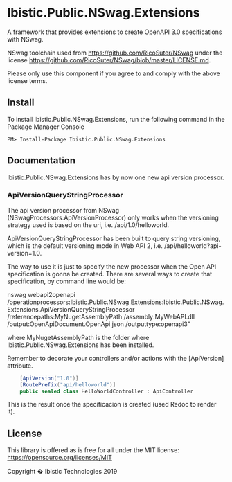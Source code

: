 # Ibistic.Public.NSwag.Extensions
A framework that provides extensions to create OpenAPI 3.0 specifications with NSwag.

NSwag toolchain used from https://github.com/RicoSuter/NSwag under the license https://github.com/RicoSuter/NSwag/blob/master/LICENSE.md.

Please only use this component if you agree to and comply with the above license terms.

## Install

To install Ibistic.Public.NSwag.Extensions, run the following command in the Package Manager Console

    PM> Install-Package Ibistic.Public.NSwag.Extensions

## Documentation

Ibistic.Public.NSwag.Extensions has by now one new api version processor.

### ApiVersionQueryStringProcessor

The api version processor from NSwag (NSwagProcessors.ApiVersionProcessor) only works when the versioning strategy used is based on the uri, i.e. /api/1.0/helloworld.

ApiVersionQueryStringProcessor has been built to query string versioning, which is the default versioning mode in Web API 2, i.e. /api/helloworld?api-version=1.0.

The way to use it is just to specify the new processor when the Open API specification is gonna be created. There are several ways to create that specification, by command line would be:

nswag webapi2openapi 
/operationprocessors:Ibistic.Public.NSwag.Extensions:Ibistic.Public.NSwag.Extensions.ApiVersionQueryStringProcessor
/referencepaths:MyNugetAssemblyPath
/assembly:MyWebAPI.dll
/output:OpenApiDocument.OpenApi.json
/outputtype:openapi3"

where MyNugetAssemblyPath is the folder where Ibistic.Public.NSwag.Extensions has been installed.

Remember to decorate your controllers and/or actions with the [ApiVersion] attribute.

``` csharp
    [ApiVersion("1.0")]
    [RoutePrefix("api/helloworld")]
    public sealed class HelloWorldController : ApiController
```

This is the result once the specificacion is created (used Redoc to render it).



## License

This library is offered as is free for all under the MIT license: https://opensource.org/licenses/MIT

Copyright � Ibistic Technologies 2019
